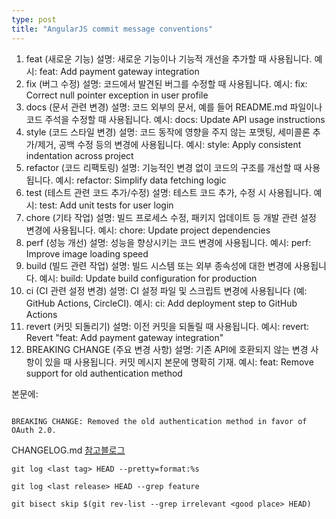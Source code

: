 ```yaml
---
type: post
title: "AngularJS commit message conventions"
---
```


1. feat (새로운 기능)
  설명: 새로운 기능이나 기능적 개선을 추가할 때 사용됩니다.
  예시: feat: Add payment gateway integration
2. fix (버그 수정)
  설명: 코드에서 발견된 버그를 수정할 때 사용됩니다.
  예시: fix: Correct null pointer exception in user profile
3. docs (문서 관련 변경)
  설명: 코드 외부의 문서, 예를 들어 README.md 파일이나 코드 주석을 수정할 때 사용됩니다.
  예시: docs: Update API usage instructions
4. style (코드 스타일 변경)
  설명: 코드 동작에 영향을 주지 않는 포맷팅, 세미콜론 추가/제거, 공백 수정 등의 변경에 사용됩니다.
  예시: style: Apply consistent indentation across project
5. refactor (코드 리팩토링)
  설명: 기능적인 변경 없이 코드의 구조를 개선할 때 사용됩니다.
  예시: refactor: Simplify data fetching logic
6. test (테스트 관련 코드 추가/수정)
  설명: 테스트 코드 추가, 수정 시 사용됩니다.
  예시: test: Add unit tests for user login
7. chore (기타 작업)
  설명: 빌드 프로세스 수정, 패키지 업데이트 등 개발 관련 설정 변경에 사용됩니다.
  예시: chore: Update project dependencies
8. perf (성능 개선)
  설명: 성능을 향상시키는 코드 변경에 사용됩니다.
  예시: perf: Improve image loading speed
9. build (빌드 관련 작업)
  설명: 빌드 시스템 또는 외부 종속성에 대한 변경에 사용됩니다.
  예시: build: Update build configuration for production
10. ci (CI 관련 설정 변경)
  설명: CI 설정 파일 및 스크립트 변경에 사용됩니다 (예: GitHub Actions, CircleCI).
  예시: ci: Add deployment step to GitHub Actions
11. revert (커밋 되돌리기)
  설명: 이전 커밋을 되돌릴 때 사용됩니다.
  예시: revert: Revert "feat: Add payment gateway integration"
12. BREAKING CHANGE (주요 변경 사항)
  설명: 기존 API에 호환되지 않는 변경 사항이 있을 때 사용됩니다. 커밋 메시지 본문에 명확히 기재.
  예시: feat: Remove support for old authentication method

본문에:
```

BREAKING CHANGE: Removed the old authentication method in favor of OAuth 2.0.

```

CHANGELOG.md
[참고블로그](https://velog.io/@jnary/Github-Commit-Convention)
```
git log <last tag> HEAD --pretty=format:%s
```
```
git log <last release> HEAD --grep feature
```
```
git bisect skip $(git rev-list --grep irrelevant <good place> HEAD)
```
